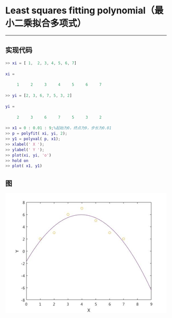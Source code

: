 # Least squares fitting polynomial（最小二乘拟合多项式）

------------------------------------------------------

## 实现代码

```matlab
>> xi = [ 1,  2, 3, 4, 5, 6, 7]

xi =

     1     2     3     4     5     6     7

>> yi = [2, 3, 6, 7, 5, 3, 2]

yi =

     2     3     6     7     5     3     2

>> x1 = 0 : 0.01 : 9;%起始为0，终点为9，步长为0.01
>> p = polyfit( xi, yi, 2);
>> y1 = polyval( p, x1);
>> xlabel(' X ');
>> ylabel(' Y ');
>> plot(xi, yi, 'o')
>> hold on
>> plot( x1, y1)
```

## 图

![image](https://github.com/Yangget/matlab_calculation_method/blob/master/Least%20squares%20fitting%20polynomial/untitled.jpg)
